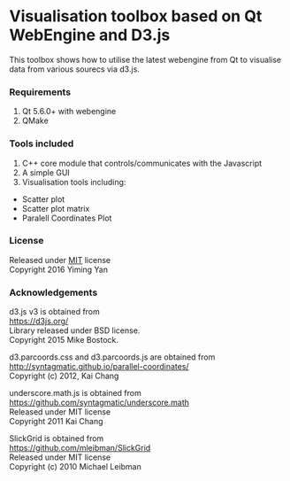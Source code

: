 Visualisation toolbox based on Qt WebEngine and D3.js
===========================================
This toolbox shows how to utilise the latest webengine from Qt to visualise data
from various sourecs via d3.js.

### Requirements
1. Qt 5.6.0+ with webengine
2. QMake

### Tools included
1. C++ core module that controls/communicates with the Javascript
2. A simple GUI
3. Visualisation tools including:
  * Scatter plot
  * Scatter plot matrix
  * Paralell Coordinates Plot

### License
Released under [MIT](LICENSE) license </br>
Copyright 2016 Yiming Yan

### Acknowledgements
d3.js v3 is obtained from </br>
https://d3js.org/ </br>
Library released under BSD license.</br>
Copyright 2015 Mike Bostock.

d3.parcoords.css and d3.parcoords.js are obtained from </br>
http://syntagmatic.github.io/parallel-coordinates/  </br>
Copyright (c) 2012, Kai Chang

underscore.math.js is obtained from
https://github.com/syntagmatic/underscore.math </br>
Released under MIT license </br>
Copyright 2011 Kai Chang

SlickGrid is obtained from </br>
https://github.com/mleibman/SlickGrid </br>
Released under MIT license </br>
Copyright (c) 2010 Michael Leibman
